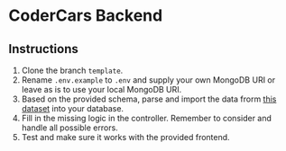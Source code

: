 # CoderCars Backend

## Instructions

1. Clone the branch `template`.
2. Rename `.env.example` to `.env` and supply your own MongoDB URI or leave as is to use your local MongoDB URI.
3. Based on the provided schema, parse and import the data frorm [this dataset](https://www.kaggle.com/datasets/CooperUnion/cardataset) into your database.
4. Fill in the missing logic in the controller. Remember to consider and handle all possible errors.
5. Test and make sure it works with the provided frontend.
